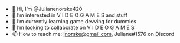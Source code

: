 - 👋 Hi, I’m @Julianenorske420
- 👀 I’m interested in V I D E O  G A M E S and stuff
- 🌱 I’m currently learning game devving for dummies
- 💞️ I’m looking to collaborate on V I D E O  G A M E S
- 📫 How to reach me: jnorske@gmail.com, Juliane#1576 on Discord

<!---
Julianenorske420/Julianenorske420 is a ✨ special ✨ repository because its `README.md` (this file) appears on your GitHub profile.
You can click the Preview link to take a look at your changes.
--->

